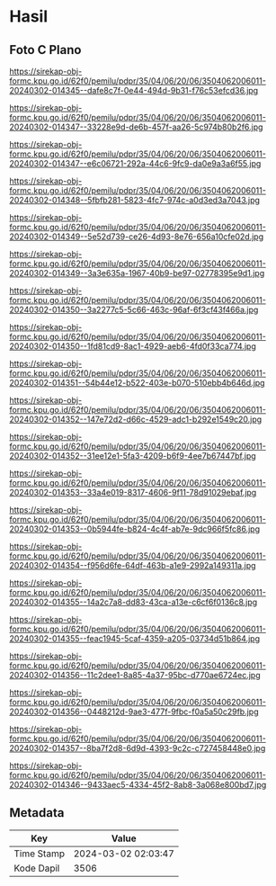 # Hasil

## Foto C Plano

https://sirekap-obj-formc.kpu.go.id/62f0/pemilu/pdpr/35/04/06/20/06/3504062006011-20240302-014345--dafe8c7f-0e44-494d-9b31-f76c53efcd36.jpg

https://sirekap-obj-formc.kpu.go.id/62f0/pemilu/pdpr/35/04/06/20/06/3504062006011-20240302-014347--33228e9d-de6b-457f-aa26-5c974b80b2f6.jpg

https://sirekap-obj-formc.kpu.go.id/62f0/pemilu/pdpr/35/04/06/20/06/3504062006011-20240302-014347--e6c06721-292a-44c6-9fc9-da0e9a3a6f55.jpg

https://sirekap-obj-formc.kpu.go.id/62f0/pemilu/pdpr/35/04/06/20/06/3504062006011-20240302-014348--5fbfb281-5823-4fc7-974c-a0d3ed3a7043.jpg

https://sirekap-obj-formc.kpu.go.id/62f0/pemilu/pdpr/35/04/06/20/06/3504062006011-20240302-014349--5e52d739-ce26-4d93-8e76-656a10cfe02d.jpg

https://sirekap-obj-formc.kpu.go.id/62f0/pemilu/pdpr/35/04/06/20/06/3504062006011-20240302-014349--3a3e635a-1967-40b9-be97-02778395e9d1.jpg

https://sirekap-obj-formc.kpu.go.id/62f0/pemilu/pdpr/35/04/06/20/06/3504062006011-20240302-014350--3a2277c5-5c66-463c-96af-6f3cf43f466a.jpg

https://sirekap-obj-formc.kpu.go.id/62f0/pemilu/pdpr/35/04/06/20/06/3504062006011-20240302-014350--1fd81cd9-8ac1-4929-aeb6-4fd0f33ca774.jpg

https://sirekap-obj-formc.kpu.go.id/62f0/pemilu/pdpr/35/04/06/20/06/3504062006011-20240302-014351--54b44e12-b522-403e-b070-510ebb4b646d.jpg

https://sirekap-obj-formc.kpu.go.id/62f0/pemilu/pdpr/35/04/06/20/06/3504062006011-20240302-014352--147e72d2-d66c-4529-adc1-b292e1549c20.jpg

https://sirekap-obj-formc.kpu.go.id/62f0/pemilu/pdpr/35/04/06/20/06/3504062006011-20240302-014352--31ee12e1-5fa3-4209-b6f9-4ee7b67447bf.jpg

https://sirekap-obj-formc.kpu.go.id/62f0/pemilu/pdpr/35/04/06/20/06/3504062006011-20240302-014353--33a4e019-8317-4606-9f11-78d91029ebaf.jpg

https://sirekap-obj-formc.kpu.go.id/62f0/pemilu/pdpr/35/04/06/20/06/3504062006011-20240302-014353--0b5944fe-b824-4c4f-ab7e-9dc966f5fc86.jpg

https://sirekap-obj-formc.kpu.go.id/62f0/pemilu/pdpr/35/04/06/20/06/3504062006011-20240302-014354--f956d6fe-64df-463b-a1e9-2992a149311a.jpg

https://sirekap-obj-formc.kpu.go.id/62f0/pemilu/pdpr/35/04/06/20/06/3504062006011-20240302-014355--14a2c7a8-dd83-43ca-a13e-c6cf6f0136c8.jpg

https://sirekap-obj-formc.kpu.go.id/62f0/pemilu/pdpr/35/04/06/20/06/3504062006011-20240302-014355--feac1945-5caf-4359-a205-03734d51b864.jpg

https://sirekap-obj-formc.kpu.go.id/62f0/pemilu/pdpr/35/04/06/20/06/3504062006011-20240302-014356--11c2dee1-8a85-4a37-95bc-d770ae6724ec.jpg

https://sirekap-obj-formc.kpu.go.id/62f0/pemilu/pdpr/35/04/06/20/06/3504062006011-20240302-014356--0448212d-9ae3-477f-9fbc-f0a5a50c29fb.jpg

https://sirekap-obj-formc.kpu.go.id/62f0/pemilu/pdpr/35/04/06/20/06/3504062006011-20240302-014357--8ba7f2d8-6d9d-4393-9c2c-c727458448e0.jpg

https://sirekap-obj-formc.kpu.go.id/62f0/pemilu/pdpr/35/04/06/20/06/3504062006011-20240302-014346--9433aec5-4334-45f2-8ab8-3a068e800bd7.jpg


## Metadata

| Key        | Value               |
| ---------- | ------------------- |
| Time Stamp | 2024-03-02 02:03:47 |
| Kode Dapil | 3506                |



